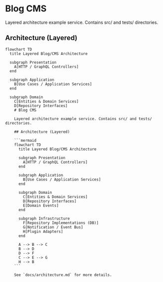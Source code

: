 # Blog CMS

Layered architecture example service. Contains src/ and tests/ directories.

## Architecture (Layered)

```mermaid
flowchart TD
  title Layered Blog/CMS Architecture

  subgraph Presentation
    A[HTTP / GraphQL Controllers]
  end

  subgraph Application
    B[Use Cases / Application Services]
  end

  subgraph Domain
    C[Entities & Domain Services]
    D[Repository Interfaces]
    # Blog CMS

    Layered architecture example service. Contains src/ and tests/ directories.

    ## Architecture (Layered)

    ```mermaid
    flowchart TD
      title Layered Blog/CMS Architecture

      subgraph Presentation
        A[HTTP / GraphQL Controllers]
      end

      subgraph Application
        B[Use Cases / Application Services]
      end

      subgraph Domain
        C[Entities & Domain Services]
        D[Repository Interfaces]
        E[Domain Events]
      end

      subgraph Infrastructure
        F[Repository Implementations (DB)]
        G[Notification / Event Bus]
        H[Plugin Adapters]
      end

      A --> B --> C
      B --> D
      D --> F
      C --> E --> G
      H --> B
    ```

    See `docs/architecture.md` for more details.